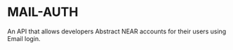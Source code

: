 # MAIL-AUTH
An API that allows developers Abstract NEAR accounts for their users using Email login.
